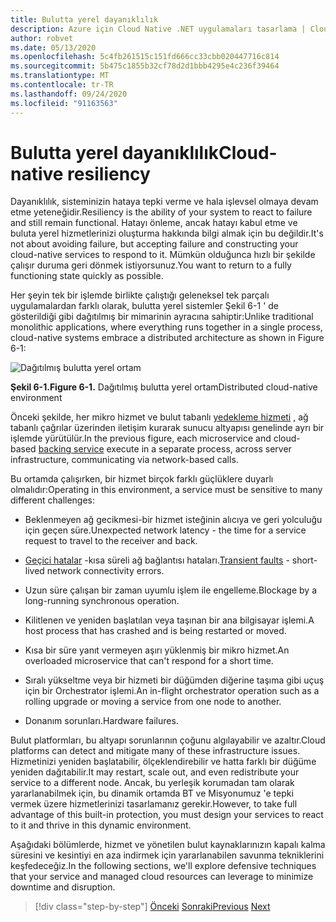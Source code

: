 ```yaml
---
title: Bulutta yerel dayanıklılık
description: Azure için Cloud Native .NET uygulamaları tasarlama | Cloud Native dayanıklılık
author: robvet
ms.date: 05/13/2020
ms.openlocfilehash: 5c4fb261515c151fd666cc33cbb020447716c814
ms.sourcegitcommit: 5b475c1855b32cf78d2d1bbb4295e4c236f39464
ms.translationtype: MT
ms.contentlocale: tr-TR
ms.lasthandoff: 09/24/2020
ms.locfileid: "91163563"
---
```

# <a name="cloud-native-resiliency"></a><span data-ttu-id="e2ae5-103">Bulutta yerel dayanıklılık</span><span class="sxs-lookup"><span data-stu-id="e2ae5-103">Cloud-native resiliency</span></span>

<span data-ttu-id="e2ae5-104">Dayanıklılık, sisteminizin hataya tepki verme ve hala işlevsel olmaya devam etme yeteneğidir.</span><span class="sxs-lookup"><span data-stu-id="e2ae5-104">Resiliency is the ability of your system to react to failure and still remain functional.</span></span> <span data-ttu-id="e2ae5-105">Hatayı önleme, ancak hatayı kabul etme ve buluta yerel hizmetlerinizi oluşturma hakkında bilgi almak için bu değildir.</span><span class="sxs-lookup"><span data-stu-id="e2ae5-105">It's not about avoiding failure, but accepting failure and constructing your cloud-native services to respond to it.</span></span> <span data-ttu-id="e2ae5-106">Mümkün olduğunca hızlı bir şekilde çalışır duruma geri dönmek istiyorsunuz.</span><span class="sxs-lookup"><span data-stu-id="e2ae5-106">You want to return to a fully functioning state quickly as possible.</span></span>

<span data-ttu-id="e2ae5-107">Her şeyin tek bir işlemde birlikte çalıştığı geleneksel tek parçalı uygulamalardan farklı olarak, bulutta yerel sistemler Şekil 6-1 ' de gösterildiği gibi dağıtılmış bir mimarinin ayracına sahiptir:</span><span class="sxs-lookup"><span data-stu-id="e2ae5-107">Unlike traditional monolithic applications, where everything runs together in a single process, cloud-native systems embrace a distributed architecture as shown in Figure 6-1:</span></span>

![Dağıtılmış bulutta yerel ortam](./media/distributed-cloud-native-environment.png)

<span data-ttu-id="e2ae5-109">**Şekil 6-1.**</span><span class="sxs-lookup"><span data-stu-id="e2ae5-109">**Figure 6-1.**</span></span> <span data-ttu-id="e2ae5-110">Dağıtılmış bulutta yerel ortam</span><span class="sxs-lookup"><span data-stu-id="e2ae5-110">Distributed cloud-native environment</span></span>

<span data-ttu-id="e2ae5-111">Önceki şekilde, her mikro hizmet ve bulut tabanlı [yedekleme hizmeti](https://12factor.net/backing-services) , ağ tabanlı çağrılar üzerinden iletişim kurarak sunucu altyapısı genelinde ayrı bir işlemde yürütülür.</span><span class="sxs-lookup"><span data-stu-id="e2ae5-111">In the previous figure, each microservice and cloud-based [backing service](https://12factor.net/backing-services) execute in a separate process, across server infrastructure, communicating via network-based calls.</span></span>

<span data-ttu-id="e2ae5-112">Bu ortamda çalışırken, bir hizmet birçok farklı güçlüklere duyarlı olmalıdır:</span><span class="sxs-lookup"><span data-stu-id="e2ae5-112">Operating in this environment, a service must be sensitive to many different challenges:</span></span>

- <span data-ttu-id="e2ae5-113">Beklenmeyen ağ gecikmesi-bir hizmet isteğinin alıcıya ve geri yolculuğu için geçen süre.</span><span class="sxs-lookup"><span data-stu-id="e2ae5-113">Unexpected network latency - the time for a service request to travel to the receiver and back.</span></span>

- <span data-ttu-id="e2ae5-114">[Geçici hatalar](/azure/architecture/best-practices/transient-faults) -kısa süreli ağ bağlantısı hataları.</span><span class="sxs-lookup"><span data-stu-id="e2ae5-114">[Transient faults](/azure/architecture/best-practices/transient-faults) - short-lived network connectivity errors.</span></span>

- <span data-ttu-id="e2ae5-115">Uzun süre çalışan bir zaman uyumlu işlem ile engelleme.</span><span class="sxs-lookup"><span data-stu-id="e2ae5-115">Blockage by a long-running synchronous operation.</span></span>

- <span data-ttu-id="e2ae5-116">Kilitlenen ve yeniden başlatılan veya taşınan bir ana bilgisayar işlemi.</span><span class="sxs-lookup"><span data-stu-id="e2ae5-116">A host process that has crashed and is being restarted or moved.</span></span>

- <span data-ttu-id="e2ae5-117">Kısa bir süre yanıt vermeyen aşırı yüklenmiş bir mikro hizmet.</span><span class="sxs-lookup"><span data-stu-id="e2ae5-117">An overloaded microservice that can't respond for a short time.</span></span>

- <span data-ttu-id="e2ae5-118">Sıralı yükseltme veya bir hizmeti bir düğümden diğerine taşıma gibi uçuş için bir Orchestrator işlemi.</span><span class="sxs-lookup"><span data-stu-id="e2ae5-118">An in-flight orchestrator operation such as a rolling upgrade or moving a service from one node to another.</span></span>

- <span data-ttu-id="e2ae5-119">Donanım sorunları.</span><span class="sxs-lookup"><span data-stu-id="e2ae5-119">Hardware failures.</span></span>

<span data-ttu-id="e2ae5-120">Bulut platformları, bu altyapı sorunlarının çoğunu algılayabilir ve azaltır.</span><span class="sxs-lookup"><span data-stu-id="e2ae5-120">Cloud platforms can detect and mitigate many of these infrastructure issues.</span></span> <span data-ttu-id="e2ae5-121">Hizmetinizi yeniden başlatabilir, ölçeklendirebilir ve hatta farklı bir düğüme yeniden dağıtabilir.</span><span class="sxs-lookup"><span data-stu-id="e2ae5-121">It may restart, scale out, and even redistribute your service to a different node.</span></span>  <span data-ttu-id="e2ae5-122">Ancak, bu yerleşik korumadan tam olarak yararlanabilmek için, bu dinamik ortamda BT ve Misyonumuz 'e tepki vermek üzere hizmetlerinizi tasarlamanız gerekir.</span><span class="sxs-lookup"><span data-stu-id="e2ae5-122">However, to take full advantage of this built-in protection, you must design your services to react to it and thrive in this dynamic environment.</span></span>

<span data-ttu-id="e2ae5-123">Aşağıdaki bölümlerde, hizmet ve yönetilen bulut kaynaklarınızın kapalı kalma süresini ve kesintiyi en aza indirmek için yararlanabilen savunma tekniklerini keşfedeceğiz.</span><span class="sxs-lookup"><span data-stu-id="e2ae5-123">In the following sections, we'll explore defensive techniques that your service and managed cloud resources can leverage to minimize downtime and disruption.</span></span>

>[!div class="step-by-step"]
><span data-ttu-id="e2ae5-124">[Önceki](elastic-search-in-azure.md) 
> [Sonraki](application-resiliency-patterns.md)</span><span class="sxs-lookup"><span data-stu-id="e2ae5-124">[Previous](elastic-search-in-azure.md)
[Next](application-resiliency-patterns.md)</span></span>
